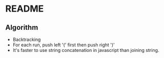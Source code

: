 # README

## Algorithm

- Backtracking
- For each run, push left '(' first then push right ')'
- It's faster to use string concatenation in javascript than joining string.
